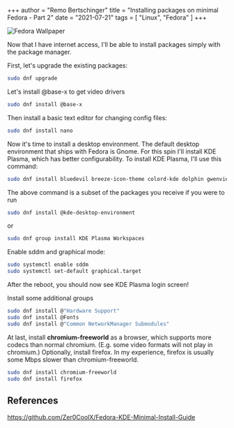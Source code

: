 +++
author = "Remo Bertschinger"
title = "Installing packages on minimal Fedora - Part 2"
date = "2021-07-21"
tags = [
    "Linux", "Fedora"
]
+++

![Fedora Wallpaper](../../img/fedora_wallpaper.jpg "Fedora wallpaper")

Now that I have internet access, I'll be able to install packages simply with the package manager.

First, let's upgrade the existing packages:

```sh
sudo dnf upgrade
```

Let's install @base-x to get video drivers

```sh
sudo dnf install @base-x
```

Then install a basic text editor for changing config files:
```sh
sudo dnf install nano
```

Now it's time to install a desktop environment. The default desktop environment that ships with Fedora is Gnome. For this spin I'll install KDE Plasma, which has better configurability. To install KDE Plasma, I'll use this command:

```sh
sudo dnf install bluedevil breeze-icon-theme colord-kde dolphin gwenview irqbalance kamera kcalc kcharselect kde-gtk-config kde-partitionmanager kde-print-manager kde-settings-pulseaudio kdegraphics-thumbnailers kdeplasma-addons kdialog kdnssd keditbookmarks kf5-akonadi-server-mysql kf5-baloo-file kf5-kipi-plugins kfind khotkeys kmenuedit konsole5 kscreen ksshaskpass kwalletmanager5 kwin okular pam-kwallet phonon-qt5-backend-gstreamer pinentry-qt plasma-breeze plasma-desktop plasma-desktop-doc plasma-drkonqi plasma-nm-l2tp plasma-nm-openconnect plasma-nm-openswan plasma-nm-openvpn plasma-nm-pptp plasma-nm-vpnc plasma-pa plasma-systemmonitor plasma-workspace plasma-workspace-geolocation polkit-kde sddm sddm-breeze sddm-kcm setroubleshoot spectacle
```

The above command is a subset of the packages you receive if you were to run
```sh
sudo dnf install @kde-desktop-environment
```
or
```sh
sudo dnf group install KDE Plasma Workspaces
```

Enable sddm and graphical mode:
```sh
sudo systemctl enable sddm
sudo systemctl set-default graphical.target
```

After the reboot, you should now see KDE Plasma login screen!

Install some additional groups
```sh
sudo dnf install @"Hardware Support"
sudo dnf install @Fonts
sudo dnf install @"Common NetworkManager Submodules"
```

At last, install **chromium-freeworld** as a browser, which supports more codecs than normal chromium. (E.g. some video formats will not play in chromium.) Optionally, install firefox. In my experience, firefox is usually some Mbps slower than chromium-freeworld.
```sh
sudo dnf install chromium-freeworld
sudo dnf install firefox
```
## References
https://github.com/Zer0CoolX/Fedora-KDE-Minimal-Install-Guide